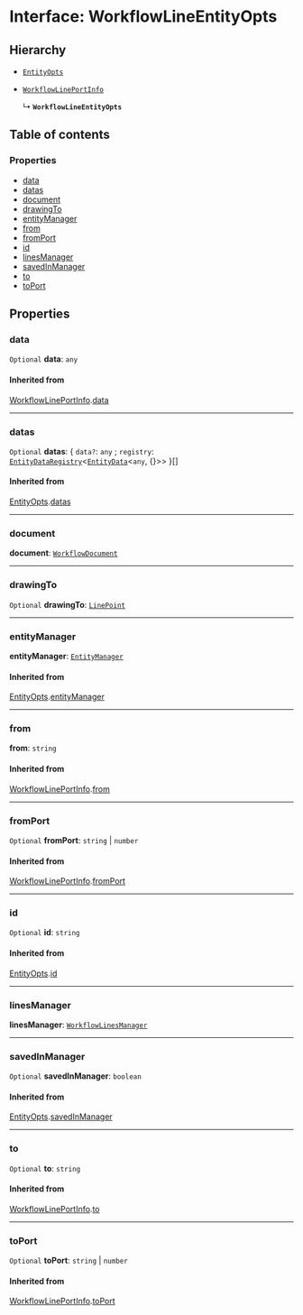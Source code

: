 # Interface: WorkflowLineEntityOpts

## Hierarchy

* [`EntityOpts`](/en/auto-docs/free-layout-editor/interfaces/EntityOpts.md)

* [`WorkflowLinePortInfo`](/en/auto-docs/free-layout-editor/interfaces/WorkflowLinePortInfo.md)

  ↳ **`WorkflowLineEntityOpts`**

## Table of contents

### Properties

* [data](/en/auto-docs/free-layout-editor/interfaces/WorkflowLineEntityOpts.md#data)
* [datas](/en/auto-docs/free-layout-editor/interfaces/WorkflowLineEntityOpts.md#datas)
* [document](/en/auto-docs/free-layout-editor/interfaces/WorkflowLineEntityOpts.md#document)
* [drawingTo](/en/auto-docs/free-layout-editor/interfaces/WorkflowLineEntityOpts.md#drawingto)
* [entityManager](/en/auto-docs/free-layout-editor/interfaces/WorkflowLineEntityOpts.md#entitymanager)
* [from](/en/auto-docs/free-layout-editor/interfaces/WorkflowLineEntityOpts.md#from)
* [fromPort](/en/auto-docs/free-layout-editor/interfaces/WorkflowLineEntityOpts.md#fromport)
* [id](/en/auto-docs/free-layout-editor/interfaces/WorkflowLineEntityOpts.md#id)
* [linesManager](/en/auto-docs/free-layout-editor/interfaces/WorkflowLineEntityOpts.md#linesmanager)
* [savedInManager](/en/auto-docs/free-layout-editor/interfaces/WorkflowLineEntityOpts.md#savedinmanager)
* [to](/en/auto-docs/free-layout-editor/interfaces/WorkflowLineEntityOpts.md#to)
* [toPort](/en/auto-docs/free-layout-editor/interfaces/WorkflowLineEntityOpts.md#toport)

## Properties

### data

`Optional` **data**: `any`

#### Inherited from

[WorkflowLinePortInfo](/en/auto-docs/free-layout-editor/interfaces/WorkflowLinePortInfo.md).[data](/en/auto-docs/free-layout-editor/interfaces/WorkflowLinePortInfo.md#data)

***

### datas

`Optional` **datas**: { `data?`: `any` ; `registry`: [`EntityDataRegistry`](/en/auto-docs/free-layout-editor/interfaces/EntityDataRegistry.md)<[`EntityData`](/en/auto-docs/free-layout-editor/classes/EntityData.md)<`any`, {}>>  }\[]

#### Inherited from

[EntityOpts](/en/auto-docs/free-layout-editor/interfaces/EntityOpts.md).[datas](/en/auto-docs/free-layout-editor/interfaces/EntityOpts.md#datas)

***

### document

**document**: [`WorkflowDocument`](/en/auto-docs/free-layout-editor/classes/WorkflowDocument.md)

***

### drawingTo

`Optional` **drawingTo**: [`LinePoint`](/en/auto-docs/free-layout-editor/interfaces/LinePoint.md)

***

### entityManager

**entityManager**: [`EntityManager`](/en/auto-docs/free-layout-editor/classes/EntityManager.md)

#### Inherited from

[EntityOpts](/en/auto-docs/free-layout-editor/interfaces/EntityOpts.md).[entityManager](/en/auto-docs/free-layout-editor/interfaces/EntityOpts.md#entitymanager)

***

### from

**from**: `string`

#### Inherited from

[WorkflowLinePortInfo](/en/auto-docs/free-layout-editor/interfaces/WorkflowLinePortInfo.md).[from](/en/auto-docs/free-layout-editor/interfaces/WorkflowLinePortInfo.md#from)

***

### fromPort

`Optional` **fromPort**: `string` | `number`

#### Inherited from

[WorkflowLinePortInfo](/en/auto-docs/free-layout-editor/interfaces/WorkflowLinePortInfo.md).[fromPort](/en/auto-docs/free-layout-editor/interfaces/WorkflowLinePortInfo.md#fromport)

***

### id

`Optional` **id**: `string`

#### Inherited from

[EntityOpts](/en/auto-docs/free-layout-editor/interfaces/EntityOpts.md).[id](/en/auto-docs/free-layout-editor/interfaces/EntityOpts.md#id)

***

### linesManager

**linesManager**: [`WorkflowLinesManager`](/en/auto-docs/free-layout-editor/classes/WorkflowLinesManager.md)

***

### savedInManager

`Optional` **savedInManager**: `boolean`

#### Inherited from

[EntityOpts](/en/auto-docs/free-layout-editor/interfaces/EntityOpts.md).[savedInManager](/en/auto-docs/free-layout-editor/interfaces/EntityOpts.md#savedinmanager)

***

### to

`Optional` **to**: `string`

#### Inherited from

[WorkflowLinePortInfo](/en/auto-docs/free-layout-editor/interfaces/WorkflowLinePortInfo.md).[to](/en/auto-docs/free-layout-editor/interfaces/WorkflowLinePortInfo.md#to)

***

### toPort

`Optional` **toPort**: `string` | `number`

#### Inherited from

[WorkflowLinePortInfo](/en/auto-docs/free-layout-editor/interfaces/WorkflowLinePortInfo.md).[toPort](/en/auto-docs/free-layout-editor/interfaces/WorkflowLinePortInfo.md#toport)
